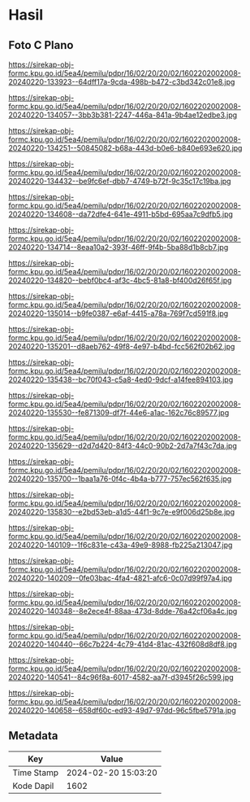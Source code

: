 # Hasil

## Foto C Plano

https://sirekap-obj-formc.kpu.go.id/5ea4/pemilu/pdpr/16/02/20/20/02/1602202002008-20240220-133923--64dff17a-9cda-498b-b472-c3bd342c01e8.jpg

https://sirekap-obj-formc.kpu.go.id/5ea4/pemilu/pdpr/16/02/20/20/02/1602202002008-20240220-134057--3bb3b381-2247-446a-841a-9b4ae12edbe3.jpg

https://sirekap-obj-formc.kpu.go.id/5ea4/pemilu/pdpr/16/02/20/20/02/1602202002008-20240220-134251--50845082-b68a-443d-b0e6-b840e693e620.jpg

https://sirekap-obj-formc.kpu.go.id/5ea4/pemilu/pdpr/16/02/20/20/02/1602202002008-20240220-134432--be9fc6ef-dbb7-4749-b72f-9c35c17c19ba.jpg

https://sirekap-obj-formc.kpu.go.id/5ea4/pemilu/pdpr/16/02/20/20/02/1602202002008-20240220-134608--da72dfe4-641e-4911-b5bd-695aa7c9dfb5.jpg

https://sirekap-obj-formc.kpu.go.id/5ea4/pemilu/pdpr/16/02/20/20/02/1602202002008-20240220-134714--8eaa10a2-393f-46ff-9f4b-5ba88d1b8cb7.jpg

https://sirekap-obj-formc.kpu.go.id/5ea4/pemilu/pdpr/16/02/20/20/02/1602202002008-20240220-134820--bebf0bc4-af3c-4bc5-81a8-bf400d26f65f.jpg

https://sirekap-obj-formc.kpu.go.id/5ea4/pemilu/pdpr/16/02/20/20/02/1602202002008-20240220-135014--b9fe0387-e6af-4415-a78a-769f7cd591f8.jpg

https://sirekap-obj-formc.kpu.go.id/5ea4/pemilu/pdpr/16/02/20/20/02/1602202002008-20240220-135201--d8aeb762-49f8-4e97-b4bd-fcc562f02b62.jpg

https://sirekap-obj-formc.kpu.go.id/5ea4/pemilu/pdpr/16/02/20/20/02/1602202002008-20240220-135438--bc70f043-c5a8-4ed0-9dcf-a14fee894103.jpg

https://sirekap-obj-formc.kpu.go.id/5ea4/pemilu/pdpr/16/02/20/20/02/1602202002008-20240220-135530--fe871309-df7f-44e6-a1ac-162c76c89577.jpg

https://sirekap-obj-formc.kpu.go.id/5ea4/pemilu/pdpr/16/02/20/20/02/1602202002008-20240220-135629--d2d7d420-84f3-44c0-90b2-2d7a7f43c7da.jpg

https://sirekap-obj-formc.kpu.go.id/5ea4/pemilu/pdpr/16/02/20/20/02/1602202002008-20240220-135700--1baa1a76-0f4c-4b4a-b777-757ec562f635.jpg

https://sirekap-obj-formc.kpu.go.id/5ea4/pemilu/pdpr/16/02/20/20/02/1602202002008-20240220-135830--e2bd53eb-a1d5-44f1-9c7e-e9f006d25b8e.jpg

https://sirekap-obj-formc.kpu.go.id/5ea4/pemilu/pdpr/16/02/20/20/02/1602202002008-20240220-140109--1f6c831e-c43a-49e9-8988-fb225a213047.jpg

https://sirekap-obj-formc.kpu.go.id/5ea4/pemilu/pdpr/16/02/20/20/02/1602202002008-20240220-140209--0fe03bac-4fa4-4821-afc6-0c07d99f97a4.jpg

https://sirekap-obj-formc.kpu.go.id/5ea4/pemilu/pdpr/16/02/20/20/02/1602202002008-20240220-140348--8e2ece4f-88aa-473d-8dde-76a42cf06a4c.jpg

https://sirekap-obj-formc.kpu.go.id/5ea4/pemilu/pdpr/16/02/20/20/02/1602202002008-20240220-140440--66c7b224-4c79-41d4-81ac-432f608d8df8.jpg

https://sirekap-obj-formc.kpu.go.id/5ea4/pemilu/pdpr/16/02/20/20/02/1602202002008-20240220-140541--84c96f8a-6017-4582-aa7f-d3945f26c599.jpg

https://sirekap-obj-formc.kpu.go.id/5ea4/pemilu/pdpr/16/02/20/20/02/1602202002008-20240220-140658--658df60c-ed93-49d7-97dd-96c5fbe5791a.jpg


## Metadata

| Key        | Value               |
| ---------- | ------------------- |
| Time Stamp | 2024-02-20 15:03:20 |
| Kode Dapil | 1602                |



